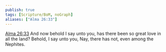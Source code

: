 ```yaml
---
publish: true
tags: [Scripture/BoM, noGraph]
aliases: ["Alma 26:33"]
---
```

[Alma 26:33](https://churchofjesuschrist.org/study/scriptures/bofm/alma/26?lang=eng&id=p33#p33) And now behold I say unto you, has there been so great love in all the land? Behold, I say unto you, Nay, there has not, even among the Nephites.
